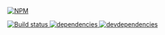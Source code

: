 [![NPM][connect-delay-icon] ][connect-delay-url]

[![Build status][connect-delay-ci-image] ][connect-delay-ci-url]
[![dependencies][connect-delay-dependencies-image] ][connect-delay-dependencies-url]
[![devdependencies][connect-delay-devdependencies-image] ][connect-delay-devdependencies-url]

[connect-delay-icon]: https://nodei.co/npm/connect-delay.png?downloads=true
[connect-delay-url]: https://npmjs.org/package/connect-delay
[connect-delay-ci-image]: https://travis-ci.org/bahmutov/connect-delay.png?branch=master
[connect-delay-ci-url]: https://travis-ci.org/bahmutov/connect-delay
[connect-delay-dependencies-image]: https://david-dm.org/bahmutov/connect-delay.png
[connect-delay-dependencies-url]: https://david-dm.org/bahmutov/connect-delay
[connect-delay-devdependencies-image]: https://david-dm.org/bahmutov/connect-delay/dev-status.png
[connect-delay-devdependencies-url]: https://david-dm.org/bahmutov/connect-delay#info=devDependencies
